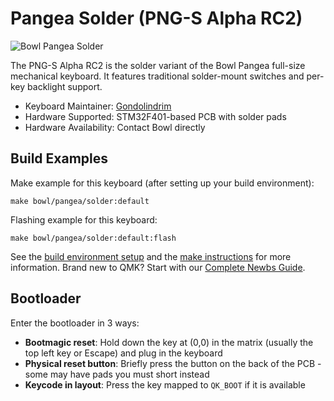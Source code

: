 # Pangea Solder (PNG-S Alpha RC2)

![Bowl Pangea Solder](https://via.placeholder.com/800x400?text=Bowl+Pangea+Solder)

The PNG-S Alpha RC2 is the solder variant of the Bowl Pangea full-size mechanical keyboard. It features traditional solder-mount switches and per-key backlight support.

* Keyboard Maintainer: [Gondolindrim](https://github.com/Gondolindrim)
* Hardware Supported: STM32F401-based PCB with solder pads
* Hardware Availability: Contact Bowl directly

## Build Examples

Make example for this keyboard (after setting up your build environment):

    make bowl/pangea/solder:default

Flashing example for this keyboard:

    make bowl/pangea/solder:default:flash

See the [build environment setup](https://docs.qmk.fm/#/getting_started_build_tools) and the [make instructions](https://docs.qmk.fm/#/getting_started_make_guide) for more information. Brand new to QMK? Start with our [Complete Newbs Guide](https://docs.qmk.fm/#/newbs).

## Bootloader

Enter the bootloader in 3 ways:

* **Bootmagic reset**: Hold down the key at (0,0) in the matrix (usually the top left key or Escape) and plug in the keyboard
* **Physical reset button**: Briefly press the button on the back of the PCB - some may have pads you must short instead
* **Keycode in layout**: Press the key mapped to `QK_BOOT` if it is available
